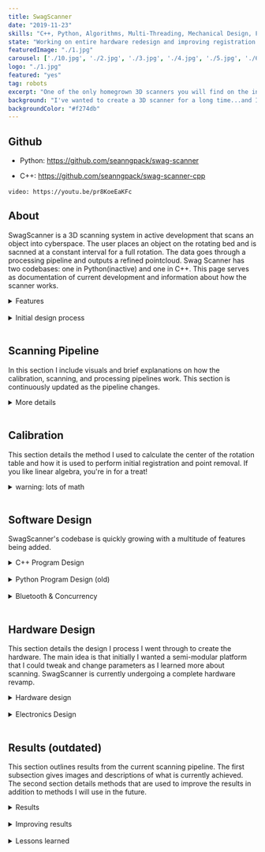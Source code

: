 ```yaml
---
title: SwagScanner
date: "2019-11-23"
skills: "C++, Python, Algorithms, Multi-Threading, Mechanical Design, Fusion360, Electronics, Soldering"
state: "Working on entire hardware redesign and improving registration algos"
featuredImage: "./1.jpg"
carousel: ['./10.jpg', './2.jpg', './3.jpg', './4.jpg', './5.jpg', './6.jpg', './7.jpg', './8.jpg', './9.jpg']
logo: "./1.jpg"
featured: "yes"
tag: robots
excerpt: "One of the only homegrown 3D scanners you will find on the internet."
background: "I've wanted to create a 3D scanner for a long time...and I finally made one."
backgroundColor: "#f274db"
---
```


## **Github**
- Python: https://github.com/seanngpack/swag-scanner

- C++: https://github.com/seanngpack/swag-scanner-cpp

`video: https://youtu.be/pr8KoeEaKFc`


## **About**

SwagScanner is a 3D scanning system in active development that scans an object into cyberspace. The user places an object on the rotating bed and is sacnned at a constant interval for a full rotation. The data goes through a processing pipeline and outputs a refined pointcloud. Swag Scanner has two codebases: one in Python(inactive) and one in C++. This page serves as documentation of current development and information about how the scanner works.

<details>
  <summary>Features</summary>
</br> 

&nbsp;&nbsp;&nbsp;&nbsp; **Software** \
&nbsp;&nbsp;&nbsp;&nbsp;&nbsp;&nbsp;&nbsp; High performance codebases in C++ and Python \
&nbsp;&nbsp;&nbsp;&nbsp;&nbsp;&nbsp;&nbsp; Extensible camera interface allows use of any depth camera \
&nbsp;&nbsp;&nbsp;&nbsp;&nbsp;&nbsp;&nbsp; Super fast depth deprojection \
&nbsp;&nbsp;&nbsp;&nbsp;&nbsp;&nbsp;&nbsp; Saves pointclouds to files \

&nbsp;&nbsp;&nbsp;&nbsp; **Hardware** \
&nbsp;&nbsp;&nbsp;&nbsp;&nbsp;&nbsp;&nbsp; Elegant, integrated design \
&nbsp;&nbsp;&nbsp;&nbsp;&nbsp;&nbsp;&nbsp; Simple bottom-up assembly \
&nbsp;&nbsp;&nbsp;&nbsp;&nbsp;&nbsp;&nbsp; Self-locking gearbox \
&nbsp;&nbsp;&nbsp;&nbsp;&nbsp;&nbsp;&nbsp; Rotating bed can withstand high axial & radial loads 

&nbsp;&nbsp;&nbsp;&nbsp; **Electronics** \
&nbsp;&nbsp;&nbsp;&nbsp;&nbsp;&nbsp;&nbsp; Custom vertical board design \
&nbsp;&nbsp;&nbsp;&nbsp;&nbsp;&nbsp;&nbsp; Easy hotswapping of motor driver and arduino boards \
&nbsp;&nbsp;&nbsp;&nbsp;&nbsp;&nbsp;&nbsp; Minimized number of cables and cable lengths

</br>

</details> 
</br>

<details>
  <summary>Initial design process</summary>
</br> 

 I took inspiration from existing devices and sketched several different designs of the hardware architecture of the scanner. One of the main hardware decisions is whether I wanted the scanner have a camera revolve around an object, or have the object rotate. I chose the latter because that approach seemed to result in high accuracy scans in addition to being much more feasible to create. Then I narrowed in to more of the specifics of the scanner, I wanted it to look aesthetic, have minimal cables, and support small-medium sized objects. I achieved these design objectives by creating a modular scanner design where the distance between the scanning bed and camera can be adjusted both in height and length and the cables are hidden in this mechanism. I created some basic dimensions for my sketch and begun ordering metal hardware. Then I sketched and planned the electronics layout to fit inside my mechanical housing and ordered those parts soonafter. I wanted the electronics to be robust and repairable so I created my own stacked board design where the Arduino and motor driver can be hotswapped without soldering. As those parts were arriving, I hopped onto Fusion360 and CADed up my design to be 3D printed. As an additional challenge, I only used my trackpad to do the CAD. I took care in designing keep-out regions where the electronics were to be housed so heat buildup and other part interference would be mitigated. I also went through many iterations to make the assembly of the parts extremely easy, which was one of the hardest parts of the build because I had to work through building and designing the hardware backwards and forwards, anticipating pain points. Getting tolerances for fitting 3D printed parts was pretty easy as I have a lot of experience in 3D printed designs for my past personal projects and during my co-op at Speck. As I was wrapping up CAD design, I 3D printed the parts and started coding the brains of the project. I had to bust out my linear algrebra textbooks again to understand better how to program the scanner. I chose Python as the language because of its ease of use. I sketched up the architecture of my program and implemented it quickly before I had to leave California to go back to Boston. I managed to come up with a working prototype and even got to show it off at JPL for my final presentation!

</br>

</details> 
</br>

## **Scanning Pipeline**

In this section I include visuals and brief explanations on how the calibration, scanning, and processing pipelines work. This section is continuously updated as the pipeline changes.

<details>
  <summary>More details</summary>
</br> 

The diagrams shown in this section are very high-level overviews of the flow of the program. The diagrams show sequential actions, cuncurrency processing is detailed in other sections. The image below shows how user input is used to select the appropriate pipeline to use.

![pipeline overview1](./pipelineOverview.png)

The image below shows how scanning, processing, and calibration work.

![pipelineCompare1](./pipelineCompare.png)

</br>

</details> 
</br>


## **Calibration**

This section details the method I used to calculate the center of the rotation table and how it is used to perform initial registration and point removal. If you like linear algebra, you're in for a treat!

<details>
    <summary>warning: lots of math</summary>
</br>

### Calibration fixture
Here is the physical calibration fixture. It has a upright plane and ground plane. This design is inspired by the calibration fixture used on the 3D scanner I worked on at JPL. $G$ represents the ground plane normal, $U$ the upright plane normal, $c$ the center point, and $L$ the line of intersection between the ground and upright planes.

![calibration_fixture](./calibration-fixture.png)

### Calculating axis of rotation
The axis of rotation is the normal direction vector of the ground plane, $G$. Using RANSAC plane segmentation, the equation of the ground plane can be easily extracted. Multiple scans are taken the final rotation axis is calculated by taking the average of the normals.

$$
G=\frac{\sum _{i=0}^n G_i}{n}
$$

### Calculating center point
The distance between the point $c$ and line $l$ is the same for each scan. Knowing this geometric relation, we can derive equations to calculate for this distance and ultimately solve for $c$.

![calfig1](./calibration-figure1.png)

First we start with some definitions:

$$
Upright plane = [u_{x_i}, u_{y_i}, u_{z_i}, u_{d_i}]
$$

$$
Ground plane = [g_x, g_y, g_z, g_d]
$$

$$
U = [u_{x_i}, u_{y_i}, u_{z_i}]
$$

$$
G = [g_x, g_y, g_z]
$$

$$
c = [c_x, c_y, c_z]
$$

We calculate the line of intersection $l$ below:

$$
l_i=\frac{\left\{\left| 
\begin{array}{cc}
 u_{y_i} & g_y \\
 u_{d_i} & g_d \\
\end{array}
\right| ,\left| 
\begin{array}{cc}
 u_{d_i} & g_d \\
 u_{x_i} & g_x \\
\end{array}
\right| ,0\right\}}{\left| 
\begin{array}{cc}
 u_{x_i} & g_x \\
 u_{y_i} & g_y \\
\end{array}
\right| } + x * \left\{u_{x_i},u_{y_i},u_{z_i}\right\}\times \left\{g_x,g_y,g_z\right\}
$$

$$
\small l_i=\left\{\frac{u_{y_i} g_d-g_y u_{d_i}}{u_{x_i} g_y-g_x u_{y_i}}+x \left(u_{y_i} g_z-g_y u_{z_i}\right),\frac{g_x u_{d_i}-u_{x_i} g_d}{u_{x_i} g_y-g_x u_{y_i}}+x \left(g_x u_{z_i}-u_{x_i} g_z\right),x \left(u_{x_i} g_y-g_x u_{y_i}\right)\right\}
$$

Now we get the line $\overline{CP}$ where P is a point on $l$:

$$
P_x=\frac{u_{y_i} g_d-g_y u_{d_i}}{u_{x_i} g_y-g_x u_{y_i}}
$$

$$
P_y=\frac{g_x u_{d_i}-u_{x_i} g_d}{u_{x_i} g_y-g_x u_{y_i}}
$$

$$
P_z = 0
$$

$$
\overline{CP}=\left\{c_x-p_x,c_y-p_y,c_z-p_z\right\}
$$

$$
\overline{CP}=\left\{c_x-\frac{u_{y_i} g_d-g_y u_{d_i}}{u_{x_i} g_y-g_x u_{y_i}},c_y-\frac{g_x u_{d_i}-u_{x_i} g_d}{u_{x_i} g_y-g_x u_{y_i}},c_z\right\}
$$

We can now calculate the area of the parallelogram $A$ by taking the norm of the cross product of $\overline{CP}$ and the direction of $l$:

$$
\tiny

A_i= \| \left\{c_x-\frac{u_{y_i} g_d-g_y u_{d_i}}{u_{x_i} g_y-g_x u_{y_i}},c_y-\frac{g_x u_{d_i}-u_{x_i} g_d}{u_{x_i} g_y-g_x u_{y_i}},c_z\right\}\times \left\{u_{y_i} g_z-g_y u_{z_i},g_x u_{z_i}-u_{x_i} g_z,u_{x_i} g_y-g_x u_{y_i}\right\} \|
$$

At this point we can calculate $d$ by taking the area of the parallelogram $A$ and dividing it by the base of the shape $l$, or norm of $P$ over the norm of the direction of $l$:

$$
d=\frac{\| A_i\| }{\| l_i\| }
$$

The symbolic solution is very complex, so here is an elegant solution derived by the Yuping Ye and Zhan Song of [this paper](https://www.researchgate.net/publication/308822289_An_accurate_3D_point_cloud_registration_approach_for_the_turntable-based_3D_scanning_system) using a similar method: 

$$
d_i=\frac{\| \left(c_x g_x+c_y g_y+g_z\right) \|}{\| \left(g_x+g_y+g_z\right)\times \left(u_{x_i},u_{y_i},u_{z_i}\right) \|}
\cdot c_x u_{x_i}+c_y u_{y_i}+c_z u_{z_i}+u_{d_i}
$$

Mentioned earlier, we know that $d$ should be the same for each iteration so:

$$
d_i-d_{i+1}=0, i=1,2,\text{...}n-1
$$

And we can write out the matrix form as:

$$
A_{n-1\times3} X_{1\times3} = B_{n-1\times1}
$$

$$
\small
A = \left[
  \begin{matrix}
   \frac{\| G \|}{\| G\times U_1 \|} u_{x_1} - \frac{\| G \|}{\| G\times U_1 \|} u_{x_2} & 
   \frac{\| G \|}{\| G\times U_1 \|} u_{y_1} - \frac{\| G \|}{\| G\times U_1 \|} u_{y_2} &
   \frac{\| G \|}{\| G\times U_1 \|} u_{z_1} - \frac{\| G \|}{\| G\times U_1 \|} u_{z_2} \\
   
   \frac{\| G \|}{\| G\times U_{n-1} \|} u_{x_{n-1}} - \frac{\| G \|}{\| G\times U \|} u_{x_n} & 
   \frac{\| G \|}{\| G\times U_{n-1} \|} u_{y_{n-1}} - \frac{\| G \|}{\| G\times U_1 \|} u_{y_n} &
   \frac{\| G \|}{\| G\times U_{n-1} \|} u_{z_{n-1}} - \frac{\| G \|}{\| G\times U_1 \|} u_{z_n}

\end{matrix}
\right]
$$

$$
X = 
  \left[\begin{matrix}
   c_x \\
   c_y \\
   c_z
\end{matrix}
\right]
$$

$$
B = \left[
  \begin{matrix}
   \frac{\| G \|}{\| G\times U_2 \|} u_{d_2} - \frac{\| G \|}{\| G\times U_1 \|} u_{d_1} \\
   \frac{\| G \|}{\| G\times U_3 \|} u_{d_3} - \frac{\| G \|}{\| G\times U_2 \|} u_{d_2} \\
   \frac{\| G \|}{\| G\times U_n \|} u_{d_n} - \frac{\| G \|}{\| G\times U_{n-1} \|} u_{d_{n-1}} 
\end{matrix}
\right]
$$

You still here? We're almost done! We know $U$ and $G$ so our only unknowns are in the $X$ matrix. If we take more than three scans we get an overdetermined system--more equations than unknowns. We can find the approximate solution of an overdetermined solution using a least sqaures method. Using MATLAB's linear least squares method `lsqr` and Eigen's `bdcsvd` method return the same results.


### Aligning point cloud to world coordinate
Okay, so we have the axis of rotation and center point now. This is exactly what is needed to transform a scanned pointcloud to the world origin coordinate frame. Aligning a pointcloud to the world frame is useful for several reasons. First, it simplies the process of applying a rigid rotation. Second, it makes understand the raw data in the points more intuitive because the reference point is (0,0,0). Also, it simplifies defining the dimensions of a box filter. Doing this transformation is easy, just perform a rigid translation to the camera frame, then align the z-axis and we're done.

We know that the center coordinate $C$ is a rigid transform from the camera frame (0,0,0) to the point $C$. We multiply the transform by -1 to get the transform from $C$ to camera and compose it as a 4x4 translation matrix.

$$
C = -1 * C
$$

$$
trans = 
  \left[\begin{matrix}
   1 & 0 & 0 & c_x \\
   0 & 1 & 0 & c_y \\
   0 & 0 & 1 & c_z \\
   0 & 0 & 0 & 1 \\
\end{matrix}
\right]
$$


Next, we want get the angle between the axis of rotation and camera z-axis, $\theta$. Getting this angle allows us to know the rotation to make the z-axis point upwards in the final cloud. The angle between the normalized axis of rotation and camera z-axis is their dot product:

$$
\theta = -G \bullet \left[0,0,1\right]
$$

Sweet, we know $\theta$. To align the axis of rotation to the camera z, we have to perform the rotation about the x axis. Let's construct the 4x4 rotation matrix:

$$
rot = 
  \left[\begin{matrix}
   1 & 0 & 0 & 0 \\
   0 & \cos(\theta) & -\sin(\theta) & 0 \\
   0 & \sin(\theta) & \cos(\theta) & 0 \\
   0 & 0 & 0 & 1 \\
\end{matrix}
\right]
$$

And now we create an affine transformation matrix by applying the rotation onto the translation. We want to translate first, and then rotate:

$$
affine=\left[\begin{matrix}
   1 & 0 & 0 & 0 \\
   0 & \cos(\theta) & -\sin(\theta) & 0 \\
   0 & \sin(\theta) & \cos(\theta) & 0 \\
   0 & 0 & 0 & 1 \\
\end{matrix}\right] 
\left[\begin{matrix}
   1 & 0 & 0 & c_x \\
   0 & 1 & 0 & c_y \\
   0 & 0 & 1 & c_z \\
   0 & 0 & 0 & 1 \\
\end{matrix}
\right]
$$

At this point we can use the result onto our pointcloud and align it to the world origin with z pointing up! The image below shows the original cloud in green, and the transformed cloud in blue.

![world-frame](./world-frame.png)

### Automatic point removal
After aligning the pointcloud to the world origin, we can define a crop box where points outside of this box get eliminated. The box is easily constructed because we know the center point (0,0,0), so any distance added to that point defines the boundary of the box.


</details>
</br>



## **Software Design**

SwagScanner's codebase is quickly growing with a multitude of features being added. 

<details>
  <summary>C++ Program Design</summary>
</br>

*** This section is still WIP ***

### High level architecture
I utilized MVC (model-view-controller) pattern to organize the project structure. I chose this pattern for clear separation of concerns. 

#### **Model**

The models are represented by the data handling objects which include the ```Arduino```, ```Camera``` and main ```Model``` classes. These model objects are managed by the controllers.

#### **Controller**

Controllers are the logic behind the scanning, calibration, and processing pipelines. They connect the models to the views. I created an IController abstract base class which is functionally equivalent to a Java abstract class. This base class contains pure virtual methods implemented by specialized controllers such as ```ProcessingController```. This way, I can store specialized controllers as an ```IController``` type and simply call ```run()``` to run the controller and perform their specialized task. Later, when I added a GUI I did not have to refactor the original implementations of ```IController``` and it's children. I added support for a GUI by utilizing multiple inheritance and created a ```IControllerGUI``` abstract base class that inherited ```IController``` and specialized controllers that inherited from ```IControllerGUI``` and their respective ```IController``` base class. The diagram below illustrates the multiple inheritance pattern:


![inheritance](./inheritance.png)

Fundamentally, there is ambiguity in this this multiple inheritance pattern because CalibrationGUI would have two instances of ```IController``` from ```CalibrationController``` and ```IControllerGUI```. This means that calls methods defined in both ```CalibrationController``` and ```IControllerGUI``` would be ambigious because there are two methods you could call, but you don't know which one to use. This can be solved by having ```CalibrationController``` and ```IControllerGUI``` virtually inheriting ```IController```.

Multiple inheritance can be tricky, but I think it makes sense in my use case. The derived classes of ```IController``` are used by the CLI program, and ```IControllerGUI``` children code only introduce a little bit of code to interact with the GUI, so it saves a lot of code repetition by reusing code defined in ```IController```'s children.

#### **View**

Swag Scanner has a couple different views, a CLI view, GUI view, and PCL visualization view. The view is managed by the controller and the controller updates the view with data. The GUI view is a bit more complex. I built it with Qt which follows its own paradigm of Model-View. They merged the responsibilities of the view and the controller. Then data is stored via Qt's ```QModel class```. Using Qt is really weird, they utilize their own Meta Object Compiler to achieve functionality such as signals and slots. You are also relegated to using raw pointers, but there is no need to call ```delete``` on them. I decided to opt out of utilize their model class and enforce my MVC design by treating the Qt interface strictly as a view. User data would be passed on from a system of signals and slots to the controller, which would interpret the data then respond by issuing a command to the view. This creates a circular dependency because the view must hold a reference to the controller, and the controller to the view. To solve this issue, I created a setter method in the view to store a reference to the controller.

I also opted to programmatically create the Qt interface instead of using its designer tool. Every repo I've seen that does this has a single file containing thousands of lines of code. In an effort to avoid creating a monolith, I separated the Qt widgets into separate files and subclassed their respective parent. This ended up adding a mammoth of complexity. When you subclass a Qt widget, its public methods are inaccessible by outsiders. This means you are forced to use its signal and slots mechanism to transfer information outside. [Others have tried to find solutions](https://forum.qt.io/topic/75892/how-to-properly-subclass-qapplication-and-access-new-methods-elsewhere/16), such as defining public static methods or static casting... but static methods won't work in instances where you need to pass Qt objects, and static casting is really ugly. So I created a really involved system of signal and slots where the child notifies the parent with data, and then parent notifies the child with a command. In the future I'm probably just going to use the designer to avoid this mess.

#### **Dynamic controller switching and caching**
Because there are several specialized controllers, the view needs access to them for performing different actions. It is very expensive to keep initializing and destroying controllers and their parameter objects, so I created a caching system to handle this. This top level contains a factory which returns a controller. If the controller does not exist in the cache, then create a new instance of it then store it. If the controller exists in the cache, then just return a reference to it. The caching system prealloctes the most often used controllers so this overhead is experienced at program launch instead of during usage.


### File handling
I wrote a custom file handling system to manage SwagScanner's settings and manage scanning data. When Swag Scanner is loaded for the first time, it will create its system folder in the user's ```/Application Support``` directory, which is where other MacOS applications data live. The picture below is structure of Swag Scanner's system folder.

![fileStructure](./fileStructure.png)

The file handler system supports many features. It can automatically create new scan folders with auto-incremented names and dynamically update settings.


### Testing
I utilized Google Tests and am in processing of increasing code coverage.

</details>
</br>

<details>
  <summary>Python Program Design (old)</summary>
</br>

![pipeline](./pipeline.jpg)

### Entry Point
First, we define the entry point of the application `scan.py` and create a `Scan()` object to handle abstracting each major steps in the scanning pipeline to be run sequentially (note: not all actions are synchronous in SwagScanner!)

### Camera()
The `Camera()` class is an interface that can be extended to provide ability to use any depth camera. Looking at the `D435` object, we override the `get_intrinsics()` method with RealSense API calls to get the intrinsics of the camera.

### Arduino()
The `Arduino()` class provides methods to initialize the Arduino and send bluetooth commands to it. We subscribe to asynchronous notifications from a custom bluetooth service which provides table state information.

### DepthProcessor()
This class is a class factory builder that takes in a `Camera()` object and a `boolean` flag and returns either a fast or slow depth processing unit. Using the fast unit, we gain the ability to use `deproject_depth_frame()` with vectorized math operations for point to pixel deprojection. The slow unit utilizes a **much (300x)** slower double for loop to perform that task. One drawback with the fast deprojection method is that it does not account for any distortion models in the frame. If you are using Intel depth cameras that is OK because the developers advised against that since distortion is so low. The same may not be true for the Kinect however. Subclass the `DepthProcessor()` object and override the `deproject_depth_frame()` method if you would like to include your own distortion model.

### Filtering()
This provides the tools to perform voxel grid filtering which downsamples our pointcloud by the `leaf_size` parameter and saves it. This step is essential for registration because performing registration on a massive pointcloud would take a very long time to converge. One more thing we have to do in filtering is segment the plane from each pointcloud. We run the RANSAC (random sample concensus) algorithm and fit a plane model (ax + by + cz + d= 0) to our cloud and detect the inliers. Using the inliers and plane model, we can reject those points and obtain a pointcloud without a the scanning bed plane. This is essential to do before registration so that we don't take a subset of the cloud belonging to the plane and encounter a false-positive icp convergence.

### Registration()
The `Registration()` class provides the tools to iteratively register pairs of clouds. Using global iterative registration, we define a `global_transform` variable as the identity matrix of size 4x4. Then we apply the iterative closest point algorithm to a a source, target cloud pair and get the source -> target cloud transformation as a 4x4 transformation matrix. Then we take the inverse of that matrix `transf_inv` to get the transformation from target->source. We multiply the target by the global transform (remember: this is the first iteration, the `global_transform` is still the identity matrix) to get the target cloud in the same reference frame as the source and save the cloud. Then we dot product `global_transform` and `transf_inv` to update the global transformation. Move on to the next pair of clouds and repeat. 

</details>
</br>


<details>
    <summary>Bluetooth & Concurrency</summary>
    </br>

I wrote a library to handle bluetooth functionality. Check it out: [github link](https://www.github.com/seanngpack/feeling-blue-cpp). The bluetooth library uses semaphores and callbacks to control the program flow. In Swag Scanner, I use a simple mutex and conditional variable in the arduino's ```rotate()``` method which blocks the calling thread until the arduino sends a notification that the table has stopped rotating.



</details>
</br>


## **Hardware Design**
This section details the design I process I went through to create the hardware. The main idea is that initially I wanted a semi-modular platform that I could tweak and change parameters as I learned more about scanning. SwagScanner is currently undergoing a complete hardware revamp.

<details>
  <summary>Hardware design</summary>
  </br>

One of the main focuses of the hardware design was the ease of assembly, repairability, and upgradeability. I went with a worm drive gearbox for the rotating bed because of its inherit ability to resist backdriving. The driven gear is connected to a stainless steel shaft. The gear and mounting hub are secured to the shaft via set screws. I hate set screws with a passion--they always come undone and end up scoring your shaft. To alleviate the woes of set screws, I reduced the vertical forces acting on them by designing the hardware stackup along the shaft so that the set screw components rest on axial thrust bearings. That way, at least the weight of the set screw components won't act on the set screws. 
Because of 3D printing tolerances, there may be shaft misalignment in addition to misalignment between the gears due to the stepper motor mount. I mitigated this issue by designing the floating brace to be slightly compliant.

![compliant](./compliant.jpg)

Designing the turntable assembly to be assembled from the bottom-up in an intuitive way proved to be extremely challenging. I had many factors to considering including 3D printability, wall thicknesses to mask screw heads, structural integrity, and overall component-to-component interaction. I also optimized the design of each component to standardize fastener sizes. 

I envisioned the electronics housing to have removable sides for easy access to the electronics for debugging. I designed a self-aligning sliding profile to resist motion in all axii except the Z (up and down).

![profile](./profile.jpg)

The aluminum pipe bridging the electronics housing and turntable is secured through friction on both ends.

![friction](./friction.jpg)

Overall, I think assembly is pretty easy--check out some photos of the build process.

![assembling1](./IMG_2133.jpg)
![assembling2](./IMG_2227.jpg)
![assembling3](./IMG_2211.jpg)
![assembling4](./IMG_2147.jpg)
![assembling5](./IMG_2135.jpg)
![assembling6](./IMG_2134.jpg)
![assembling7](./IMG_2214.jpg)

</details> 
</br>


<details>
  <summary>Electronics Design</summary>
  </br>

For the electronics, I went with a stacked board design to save horizontal space for additional components I may add in the future. Hotswaping components is also very straightforward in the case that anything blows up. I am powering the Arduino and stepper driver using a 12V 2a wall adapter. I did not add a voltage regulator such as a LM317 (cheap linear regulator) or a switching regulator to my Arduino. This is because my Arduino iot33 comes with a MPM3610 which its [spec sheets](https://www.monolithicpower.com/en/mpm3610.html) indicates to be a large upgrade compared to the voltage regulator supplied in normal Arduinos. I also opted to use Dupont connectors instead of more secure JST connectors because I like the ease of cable removal with the Dupont connectors whereas I find JST connector to get stuck often.

![open](./circuitry1.jpg)
![Circuitr2](./circuitry2.jpg)
![Circuitry3](./circuitry3.jpg)

In the back you can see my TS80 soldering iron. It is worth the hype!

![Circuitry4](./circuitry4.jpg)

</details> 
</br>

## **Results (outdated)**

This section outlines results from the current scanning pipeline. The first subsection gives images and descriptions of what is currently achieved. The second section details methods that are used to improve the results in addition to methods I will use in the future.

<details>
  <summary>Results</summary>
</br>

![cup_pointcloud](./cup0.jpg)
![cup_pointcloud](./cup.jpg)

The scan was obtained using my Python codebase, these results are outdated and will be updated soon. Here is a scan of a mug using 9 degree rotation intervals. The result is a pointcloud of ~800,000 points. You can see there is a bit of scatter because I have not created a filter to remove them yet. You can also somewhat make out the edges of the bed and those are points not captured by RANSAC plane segmentation. There's still a lot of work I need to do to generate better pointclouds.

</details> 
</br>

<details>
  <summary>Improving results</summary>
</br>

**Work in progress!**

###Physical noise reduction

Depth data collected by the intel Realsense cameras are very noisy compared to data from the Kinect. In the pointcloud below taken by the SR305, you can see the noise represented by the wavy pattern. I can mitigate noise in two days, first using physical means, and second with post-processing. Because SwagScanner can support multiple cameras, it would be easier to generalize noise-reduction. All depth cameras generate more noise as the distance increases (the ratio between noise to distance varies camera to camera though), so I designed the distance between the camera and scanning object to be at the minimum scanning distance for the set of sensors. I also outline constraints for the user such as using the scanner indoors with minimal reflective surfaces in the room. 

###Post-processing noise reduction
I have found very good results applying a spatial-edge preserving filter to smooth noise from the Realsense cameras. This filter runs very fast and smoothens the data while maintaining edges. I used the filter provided by librealsense SDK. One parameter it takes is the smooth alpha which affects how aggressive the filter is. The lower the value, the more aggressive the filter and more rounded the edges become.

###Other methods of noies reduction
Other methods of noise reduction would add more complexity to the system than needed. Outlined in [intel's paper for tuning Realsense cameras](https://www.intel.com/content/dam/support/us/en/documents/emerging-technologies/intel-realsense-technology/BKMs_Tuning_RealSense_D4xx_Cam.pdf), it is possible to use an external project to increase depth quality, among several other methods.

###Noise from scanning bed

Originally I was using a white scanning surface. It was very easy to detect its plane and remove it from the cloud at the end. However, it seems like a combination of it reflectiveness and slightly glossy surface was introducing noise to the bottom of the scans. In the photo below you can see a rounded corner between the bed and the object. 


</details> 
</br>


<details>
  <summary>Lessons learned</summary>
</br>

### **Lessons Learned So Far**
On a high level, working on this project reinforced my ability to understand and bounce between high-level and low-level subsystems both on the hardware and software side. In this section, I will outline lessons learned in bullet format hoping that people can learn from my mistakes at a glance instead of reading a wall of text.


</details> 
</br>




